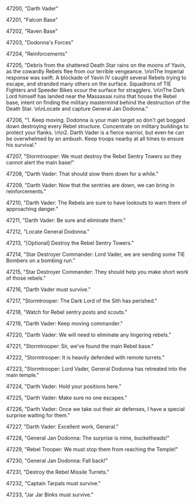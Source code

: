 ﻿47200, "Darth Vader"

47201, "Falcon Base"

47202, "Raven Base"

47203, "Dodonna's Forces"

47204, "Reinforcements"

47205, "Debris from the shattered Death Star rains on the moons of Yavin, as the cowardly Rebels flee from our terrible vengeance. \n\nThe Imperial response was swift.  A blockade of Yavin IV caught several Rebels trying to escape, and stranded many others on the surface.  Squadrons of TIE Fighters and Speeder Bikes scour the surface for stragglers. \n\nThe Dark Lord himself has landed near the Massassai ruins that house the Rebel base, intent on finding the military mastermind behind the destruction of the Death Star. \n\nLocate and capture General Jan Dodonna."

47206, "1. Keep moving.  Dodonna is your main target so don't get bogged down destroying every Rebel structure. Concentrate on military buildings to protect your flanks. \n\n2. Darth Vader is a fierce warrior, but even he can be overwhelmed by an ambush.  Keep troops nearby at all times to ensure his survival."

47207, "Stormtrooper: We must destroy the Rebel Sentry Towers so they cannot alert the main base!"

47208, "Darth Vader: That should slow them down for a while."

47209, "Darth Vader: Now that the sentries are down, we can bring in reinforcements."

47210, "Darth Vader: The Rebels are sure to have lookouts to warn them of approaching danger."

47211, "Darth Vader: Be sure and eliminate them."

47212, "Locate General Dodonna."

47213, "[Optional] Destroy the Rebel Sentry Towers."

47214, "Star Destroyer Commander: Lord Vader, we are sending some TIE Bombers on a bombing run."

47215, "Star Destroyer Commander: They should help you make short work of those rebels."

47216, "Darth Vader must survive."

47217, "Stormtrooper: The Dark Lord of the Sith has perished."

47218, "Watch for Rebel sentry posts and scouts."

47219, "Darth Vader: Keep moving commander."

47220, "Darth Vader: We will need to eliminate any lingering rebels."

47221, "Stormtrooper: Sir, we've found the main Rebel base."

47222, "Stormtrooper: It is heavily defended with remote turrets."

47223, "Stormtrooper: Lord Vader, General Dodonna has retreated into the main temple."

47224, "Darth Vader: Hold your positions here."

47225, "Darth Vader: Make sure no one escapes."

47226, "Darth Vader: Once we take out their air defenses, I have a special surprise waiting for them."

47227, "Darth Vader: Excellent work, General."

47228, "General Jan Dodonna: The surprise is mine, bucketheads!"

47229, "Rebel Trooper: We must stop them from reaching the Temple!"

47230, "General Jan Dodonna: Fall back!"

47231, "Destroy the Rebel Missile Turrets."

47232, "Captain Tarpals must survive."

47233, "Jar Jar Binks must survive."

